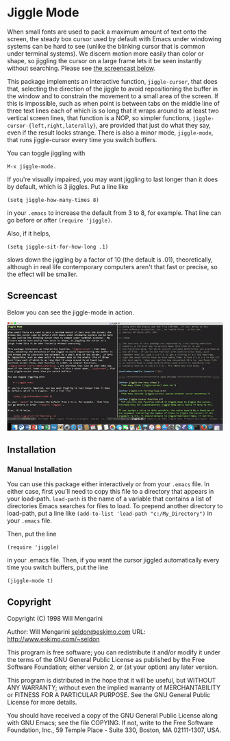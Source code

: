 Jiggle Mode
===========
When small fonts are used to pack a maximum amount of text onto the screen, the
steady box cursor used by default with Emacs under windowing systems can be hard
to see (unlike the blinking cursor that is common under terminal systems).  We
discern motion more easily than color or shape, so jiggling the cursor on a
large frame lets it be seen instantly without searching. Please
see [the screencast below](#screencast).

This package implements an interactive function, `jiggle-cursor`, that does
that, selecting the direction of the jiggle to avoid repositioning the buffer in
the window and to constrain the movement to a small area of the screen.  If this
is impossible, such as when point is between tabs on the middle line of three
text lines each of which is so long that it wraps around to at least two
vertical screen lines, that function is a NOP, so simpler functions,
`jiggle-cursor-{left,right,laterally}`, are provided that just do what they say,
even if the result looks strange.  There is also a minor mode, `jiggle-mode`, that
runs jiggle-cursor every time you switch buffers.

You can toggle jiggling with

    M-x jiggle-mode.

If you're visually impaired, you may want jiggling to last longer than it does
by default, which is 3 jiggles.  Put a line like

    (setq jiggle-how-many-times 8)

in your `.emacs` to increase the default from 3 to 8, for example.  That line
can go before or after `(require 'jiggle)`.

Also, if it helps,

    (setq jiggle-sit-for-how-long .1)

slows down the jiggling by a factor of 10 (the default is .01), theoretically,
although in real life contemporary computers aren't that fast or precise, so the
effect will be smaller.

Screencast
----------
Below you can see the jiggle-mode in action.

![Jiggle Mode in Action - Screencast](./jiggle.gif "Jiggle Mode Screencast")

Installation
------------

### Manual Installation
You can use this package either interactively or from your `.emacs` file.  In
either case, first you'll need to copy this file to a directory that appears in
your load-path. `load-path` is the name of a variable that contains a list of
directories Emacs searches for files to load.  To prepend another directory to
load-path, put a line like `(add-to-list 'load-path "c:/My_Directory")` in your
`.emacs` file.

Then, put the line

    (require 'jiggle)

in your .emacs file.  Then, if you want the cursor jiggled automatically every
time you switch buffers, put the line

    (jiggle-mode t)


Copyright
---------
Copyright (C) 1998 Will Mengarini

Author: Will Mengarini seldon@eskimo.com
URL: http://www.eskimo.com/~seldon

This program is free software; you can redistribute it and/or modify it under
the terms of the GNU General Public License as published by the Free Software
Foundation; either version 2, or (at your option) any later version.

This program is distributed in the hope that it will be useful, but WITHOUT ANY
WARRANTY; without even the implied warranty of MERCHANTABILITY or FITNESS FOR A
PARTICULAR PURPOSE.  See the GNU General Public License for more details.

You should have received a copy of the GNU General Public License along with GNU
Emacs; see the file COPYING.  If not, write to the Free Software Foundation,
Inc., 59 Temple Place - Suite 330, Boston, MA 02111-1307, USA.

